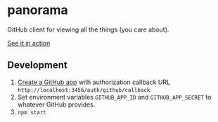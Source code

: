 # panorama

GitHub client for viewing all the things (you care about).

[See it in action](http://mypanorama.herokuapp.com)

## Development

 1. [Create a GitHub app](https://github.com/settings/applications/new) with authorization callback URL `http://localhost:3456/auth/github/callback`
 1. Set environment variables `GITHUB_APP_ID` and `GITHUB_APP_SECRET` to whatever GitHub provides.
 1. `npm start`